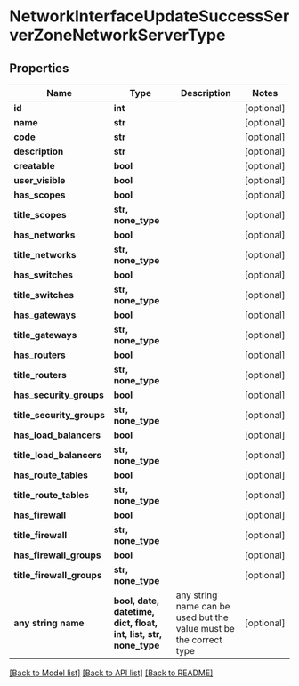 # NetworkInterfaceUpdateSuccessServerZoneNetworkServerType


## Properties
Name | Type | Description | Notes
------------ | ------------- | ------------- | -------------
**id** | **int** |  | [optional] 
**name** | **str** |  | [optional] 
**code** | **str** |  | [optional] 
**description** | **str** |  | [optional] 
**creatable** | **bool** |  | [optional] 
**user_visible** | **bool** |  | [optional] 
**has_scopes** | **bool** |  | [optional] 
**title_scopes** | **str, none_type** |  | [optional] 
**has_networks** | **bool** |  | [optional] 
**title_networks** | **str, none_type** |  | [optional] 
**has_switches** | **bool** |  | [optional] 
**title_switches** | **str, none_type** |  | [optional] 
**has_gateways** | **bool** |  | [optional] 
**title_gateways** | **str, none_type** |  | [optional] 
**has_routers** | **bool** |  | [optional] 
**title_routers** | **str, none_type** |  | [optional] 
**has_security_groups** | **bool** |  | [optional] 
**title_security_groups** | **str, none_type** |  | [optional] 
**has_load_balancers** | **bool** |  | [optional] 
**title_load_balancers** | **str, none_type** |  | [optional] 
**has_route_tables** | **bool** |  | [optional] 
**title_route_tables** | **str, none_type** |  | [optional] 
**has_firewall** | **bool** |  | [optional] 
**title_firewall** | **str, none_type** |  | [optional] 
**has_firewall_groups** | **bool** |  | [optional] 
**title_firewall_groups** | **str, none_type** |  | [optional] 
**any string name** | **bool, date, datetime, dict, float, int, list, str, none_type** | any string name can be used but the value must be the correct type | [optional]

[[Back to Model list]](../README.md#documentation-for-models) [[Back to API list]](../README.md#documentation-for-api-endpoints) [[Back to README]](../README.md)



